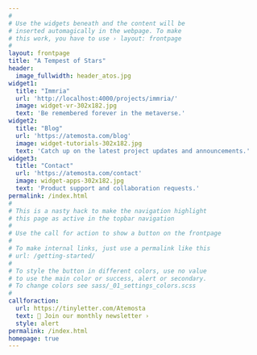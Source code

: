 ```yaml
---
#
# Use the widgets beneath and the content will be
# inserted automagically in the webpage. To make
# this work, you have to use › layout: frontpage
#
layout: frontpage
title: "A Tempest of Stars"
header:
  image_fullwidth: header_atos.jpg
widget1:
  title: "Immria"
  url: 'http://localhost:4000/projects/immria/'
  image: widget-vr-302x182.jpg
  text: 'Be remembered forever in the metaverse.'
widget2:
  title: "Blog"
  url: 'https://atemosta.com/blog'
  image: widget-tutorials-302x182.jpg
  text: 'Catch up on the latest project updates and announcements.'
widget3:
  title: "Contact"
  url: 'https://atemosta.com/contact'
  image: widget-apps-302x182.jpg
  text: 'Product support and collaboration requests.'
permalink: /index.html
#
# This is a nasty hack to make the navigation highlight
# this page as active in the topbar navigation
#
# Use the call for action to show a button on the frontpage
#
# To make internal links, just use a permalink like this
# url: /getting-started/
#
# To style the button in different colors, use no value
# to use the main color or success, alert or secondary.
# To change colors see sass/_01_settings_colors.scss
#
callforaction:
  url: https://tinyletter.com/Atemosta
  text: 📧 Join our monthly newsletter ›
  style: alert
permalink: /index.html
homepage: true
---
```

